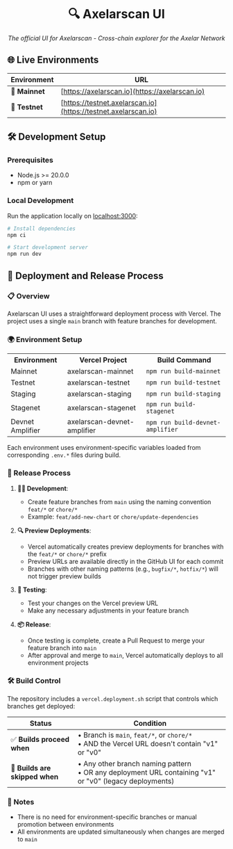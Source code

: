 <div align="center">

# 🔍 Axelarscan UI

_The official UI for Axelarscan - Cross-chain explorer for the Axelar Network_

</div>

## 🌐 Live Environments

| Environment    | URL                                                            |
| -------------- | -------------------------------------------------------------- |
| 🚀 **Mainnet** | [https://axelarscan.io](https://axelarscan.io)                 |
| 🧪 **Testnet** | [https://testnet.axelarscan.io](https://testnet.axelarscan.io) |

## 🛠️ Development Setup

### Prerequisites

- Node.js >= 20.0.0
- npm or yarn

### Local Development

Run the application locally on [localhost:3000](http://localhost:3000):

```bash
# Install dependencies
npm ci

# Start development server
npm run dev
```

## 🚀 Deployment and Release Process

### 📋 Overview

Axelarscan UI uses a straightforward deployment process with Vercel. The project uses a single `main` branch with feature branches for development.

### 🌍 Environment Setup

<table>
  <tr>
    <th>Environment</th>
    <th>Vercel Project</th>
    <th>Build Command</th>
  </tr>
  <tr>
    <td>Mainnet</td>
    <td>axelarscan-mainnet</td>
    <td><code>npm run build-mainnet</code></td>
  </tr>
  <tr>
    <td>Testnet</td>
    <td>axelarscan-testnet</td>
    <td><code>npm run build-testnet</code></td>
  </tr>
  <tr>
    <td>Staging</td>
    <td>axelarscan-staging</td>
    <td><code>npm run build-staging</code></td>
  </tr>
  <tr>
    <td>Stagenet</td>
    <td>axelarscan-stagenet</td>
    <td><code>npm run build-stagenet</code></td>
  </tr>
  <tr>
    <td>Devnet Amplifier</td>
    <td>axelarscan-devnet-amplifier</td>
    <td><code>npm run build-devnet-amplifier</code></td>
  </tr>
</table>

Each environment uses environment-specific variables loaded from corresponding `.env.*` files during build.

### 🔄 Release Process

1. **👨‍💻 Development**:

   - Create feature branches from `main` using the naming convention `feat/*` or `chore/*`
   - Example: `feat/add-new-chart` or `chore/update-dependencies`

2. **🔍 Preview Deployments**:

   - Vercel automatically creates preview deployments for branches with the `feat/*` or `chore/*` prefix
   - Preview URLs are available directly in the GitHub UI for each commit
   - Branches with other naming patterns (e.g., `bugfix/*`, `hotfix/*`) will not trigger preview builds

3. **🧪 Testing**:

   - Test your changes on the Vercel preview URL
   - Make any necessary adjustments in your feature branch

4. **📦 Release**:
   - Once testing is complete, create a Pull Request to merge your feature branch into `main`
   - After approval and merge to `main`, Vercel automatically deploys to all environment projects

### 🛠️ Build Control

The repository includes a `vercel.deployment.sh` script that controls which branches get deployed:

| Status                         | Condition                                                                                                 |
| ------------------------------ | --------------------------------------------------------------------------------------------------------- |
| ✅ **Builds proceed when**     | • Branch is `main`, `feat/*`, or `chore/*`<br>• AND the Vercel URL doesn't contain "v1" or "v0"           |
| 🛑 **Builds are skipped when** | • Any other branch naming pattern<br>• OR any deployment URL containing "v1" or "v0" (legacy deployments) |

### 📝 Notes

- There is no need for environment-specific branches or manual promotion between environments
- All environments are updated simultaneously when changes are merged to `main`
